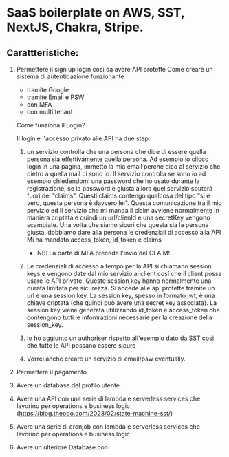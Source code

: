 # SaaS boilerplate on AWS, SST, NextJS, Chakra, Stripe.

## Carattteristiche:

1. Permettere il sign up login cosi da avere API protette
   Come creare un sistema di autenticazione funzionante

   - tramite Google
   - tramite Email e PSW
   - con MFA
   - con multi tenant

   Come funziona il Login?

   Il login e l'accesso privato alle API ha due step:

   1. un servizio controlla che una persona che dice di essere quella persona sia effettivamente quella persona. Ad esempio io clicco login in una pagina, immetto la mia email perche dico al servizio che dietro a quella mail ci sono io.
      Il servizio controlla se sono io ad esempio chiedendomi una password che ho usato durante la registrazione, se la password è giusta allora quel servizio sputerà fuori dei "claims". Questi claims contengo qualcosa del tipo "si è vero, questa persona è davvero lei". Questa comunicazione tra il mio servizio ed il servizio che mi manda il claim avviene normalmente in maniera criptata e quindi un url/clienId e una secretKey vengono scambiate. Una volta che siamo sicuri che questa sia la persona giusta, dobbiamo dare alla persona le credenziali di accesso alla API
      Mi ha mandato access_token, id_token e claims

      - NB: La parte di MFA precede l'invio del CLAIM!

   1. Le credenziali di accesso a tempo per la API si chiamano session keys e vengono date dal mio servizio al client cosí che il client possa usare le API private. Queste session key hanno normalmente una durata limitata per sicurezza.
      Si accede alle api protette tramite un url e una session key. La session key, spesso in formato jwt, è una chiave criptata (che quindi può avere una secret key associata). La session key viene generata utilizzando id_token e access_token che contengono tutti le infomrazioni necessarie per la creazione della session_key.

   1. Io ho aggiunto un authoriser rispetto all'esempio dato da SST cosi che tutte le API possano essere sicure
   1. Vorrei anche creare un servizio di email/psw eventually.

1. Permettere il pagamento
1. Avere un database del profilo utente
1. Avere una API con una serie di lambda e serverless services che lavorino per operations e business logic (https://blog.theodo.com/2023/02/state-machine-sst/)
1. Avere una serie di cronjob con lambda e serverless services che lavorino per operations e business logic
1. Avere un ulteriore Database con
